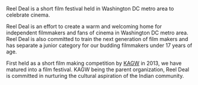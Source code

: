 Reel Deal is a short film festival held in Washington DC metro area to celebrate cinema. 

Reel Deal is an effort to create a warm and welcoming home for independent filmmakers and fans of cinema in Washington DC metro area. Reel Deal is also committed to train the next generation of film makers and has separate a junior category for our budding filmmakers under 17 years of age.  

First held as a short film making competition by [KAGW](http://kagw.com/) in 2013, we have matured into a film festival. KAGW being the parent organization, Reel Deal is committed in nurturing the cultural aspiration of the Indian community.  

 